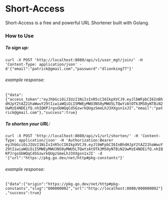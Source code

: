 # Short-Access 

Short-Access is a free and powerful URL Shortener built with Golang.

### How to Use
##### To sign up:

`curl -X POST 'http://localhost:8080/api/v1/user_mgt/join/' -H 'Content-Type: application/json' -d'{"email":"patrick@gmail.com","password":"dlionking77"}'`

###### example response: 

`{"data":{"access_token":"eyJhbGciOiJIUzI1NiIsInR5cCI6IkpXVCJ9.eyJlbWFpbCI6InBhdHJpY2tAZ21haWwuY29tIiwiaWQiOiI5MWEyMWU3NS0yMWU5LTQwYzAtOTk3MS0yNTBiN2UwMzE4NDEifQ.nhIQKPJrgsGbWQqCdSGzwrkQUgzSmeLhJ3XXgsn1xJI","email":"patrick@gmail.com"},"success":true}`

##### To shorten your URL: 

`curl -X POST 'http://localhost:8080/api/v1/url/shorten/' -H 'Content-Type: application/json' -H 'Authorization:Bearer eyJhbGciOiJIUzI1NiIsInR5cCI6IkpXVCJ9.eyJlbWFpbCI6InBhdHJpY2tAZ21haWwuY29tIiwiaWQiOiI5MWEyMWU3NS0yMWU5LTQwYzAtOTk3MS0yNTBiN2UwMzE4NDEifQ.nhIQKPJrgsGbWQqCdSGzwrkQUgzSmeLhJ3XXgsn1xJI' -d '{"url":"https://pkg.go.dev/net/http#pkg-constants"}'`

###### example response: 

`{"data":{"origin":"https://pkg.go.dev/net/http#pkg-constants","slug":"000000002","url":"http://localhost:8080/000000002"},"success":true}`
